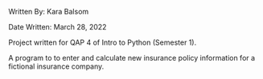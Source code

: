Written By: Kara Balsom

Date Written: March 28, 2022

Project written for QAP 4 of Intro to Python (Semester 1).

A program to to enter and calculate new insurance policy information for a fictional insurance company.

